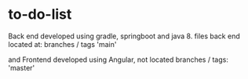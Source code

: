 # to-do-list


Back end developed using gradle, springboot
and java 8.
files back end located at: branches / tags 'main'

and Frontend developed using Angular,
not located  branches / tags: 'master'
